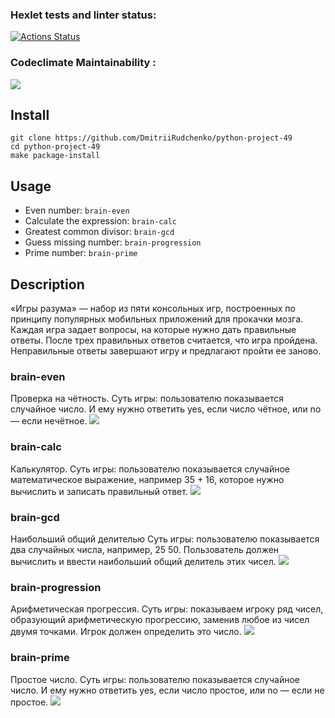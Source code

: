 ### Hexlet tests and linter status:
[![Actions Status](https://github.com/DmitriiRudchenko/python-project-49/workflows/hexlet-check/badge.svg)](https://github.com/DmitriiRudchenko/python-project-49/actions)

### Codeclimate Maintainability :
<a href="https://codeclimate.com/github/DmitriiRudchenko/python-project-49/maintainability"><img src="https://api.codeclimate.com/v1/badges/2bee17be6128432b591f/maintainability" /></a>

## Install
```
git clone https://github.com/DmitriiRudchenko/python-project-49
cd python-project-49
make package-install
```
## Usage
* Even number: `brain-even`
* Calculate the expression: `brain-calc`
* Greatest common divisor: `brain-gcd`
* Guess missing number: `brain-progression`
* Prime number: `brain-prime`

## Description
«Игры разума» — набор из пяти консольных игр, построенных по принципу популярных мобильных приложений для прокачки мозга. Каждая игра задает вопросы, на которые нужно дать правильные ответы. После трех правильных ответов считается, что игра пройдена. Неправильные ответы завершают игру и предлагают пройти ее заново.
### brain-even
Проверка на чётность. Суть игры: пользователю показывается случайное число. И ему нужно ответить yes, если число чётное, или no — если нечётное.
<a href="https://asciinema.org/a/m0tgPiOAp0T9VprmvkP8mJVFn" target="_blank"><img src="https://asciinema.org/a/m0tgPiOAp0T9VprmvkP8mJVFn.svg" /></a>

### brain-calc
Калькулятор. Суть игры: пользователю показывается случайное математическое выражение, например 35 + 16, которое нужно вычислить и записать правильный ответ.
<a href="https://asciinema.org/a/RPupVrB2zyfmH165hCexyVqlV" target="_blank"><img src="https://asciinema.org/a/RPupVrB2zyfmH165hCexyVqlV.svg" /></a>

### brain-gcd
Наибольший общий делителью Суть игры: пользователю показывается два случайных числа, например, 25 50. Пользователь должен вычислить и ввести наибольший общий делитель этих чисел.
<a href="https://asciinema.org/a/enXvsetUt2DJIN6ZfLovThH3x" target="_blank"><img src="https://asciinema.org/a/enXvsetUt2DJIN6ZfLovThH3x.svg" /></a>

### brain-progression
Арифметическая прогрессия. Суть игры: показываем игроку ряд чисел, образующий арифметическую прогрессию, заменив любое из чисел двумя точками. Игрок должен определить это число.
<a href="https://asciinema.org/a/2szrwC8CcyoYfH1MXnUZ8s9IE" target="_blank"><img src="https://asciinema.org/a/2szrwC8CcyoYfH1MXnUZ8s9IE.svg" /></a>

### brain-prime
Простое число. Суть игры: пользователю показывается случайное число. И ему нужно ответить yes, если число простое, или no — если не простое.
<a href="https://asciinema.org/a/ZmhaEzEuHszmPE2uWKUMHrIDD" target="_blank"><img src="https://asciinema.org/a/ZmhaEzEuHszmPE2uWKUMHrIDD.svg" /></a>